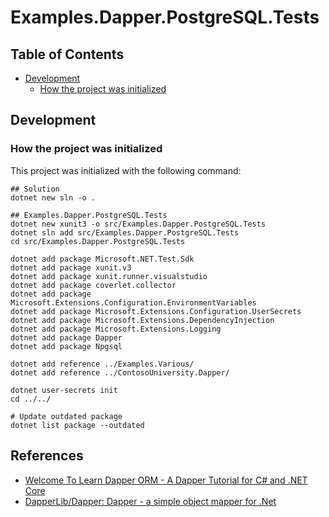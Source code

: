 # Examples.Dapper.PostgreSQL.Tests

## Table of Contents <!-- omit in toc -->

- [Development](#development)
  - [How the project was initialized](#how-the-project-was-initialized)

## Development

### How the project was initialized

This project was initialized with the following command:

```shell
## Solution
dotnet new sln -o .

## Examples.Dapper.PostgreSQL.Tests
dotnet new xunit3 -o src/Examples.Dapper.PostgreSQL.Tests
dotnet sln add src/Examples.Dapper.PostgreSQL.Tests
cd src/Examples.Dapper.PostgreSQL.Tests

dotnet add package Microsoft.NET.Test.Sdk
dotnet add package xunit.v3
dotnet add package xunit.runner.visualstudio
dotnet add package coverlet.collector
dotnet add package Microsoft.Extensions.Configuration.EnvironmentVariables
dotnet add package Microsoft.Extensions.Configuration.UserSecrets
dotnet add package Microsoft.Extensions.DependencyInjection
dotnet add package Microsoft.Extensions.Logging
dotnet add package Dapper
dotnet add package Npgsql

dotnet add reference ../Examples.Various/
dotnet add reference ../ContosoUniversity.Dapper/

dotnet user-secrets init
cd ../../

# Update outdated package
dotnet list package --outdated
```

## References

- [Welcome To Learn Dapper ORM - A Dapper Tutorial for C# and .NET Core](https://www.learndapper.com/dapper-query/selecting-scalar-values)
- [DapperLib/Dapper: Dapper - a simple object mapper for .Net](https://github.com/DapperLib/Dapper)
